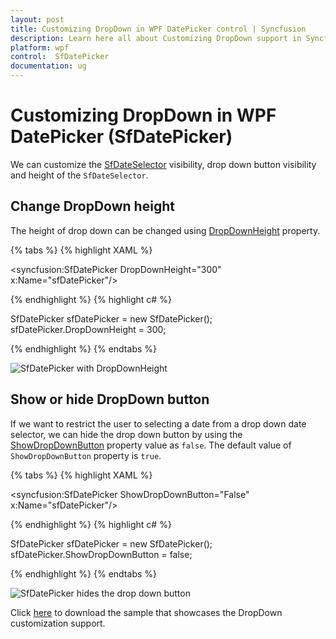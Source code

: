 ```yaml
---
layout: post
title: Customizing DropDown in WPF DatePicker control | Syncfusion
description: Learn here all about Customizing DropDown support in Syncfusion WPF DatePicker (SfDatePicker) control and more.
platform: wpf
control:  SfDatePicker
documentation: ug
---
```


# Customizing DropDown in WPF DatePicker (SfDatePicker)

We can customize the [SfDateSelector](https://help.syncfusion.com/cr/wpf/Syncfusion.Windows.Controls.Input.SfDateSelector.html) visibility, drop down button visibility and height of the `SfDateSelector`.

## Change DropDown height

The height of drop down can be changed using [DropDownHeight](https://help.syncfusion.com/cr/wpf/Syncfusion.Windows.Controls.Input.SfDatePicker.html#Syncfusion_Windows_Controls_Input_SfDatePicker_DropDownHeight) property.

{% tabs %}
{% highlight XAML %}

<syncfusion:SfDatePicker DropDownHeight="300" 
	                     x:Name="sfDatePicker"/>

{% endhighlight %}
{% highlight c# %}

SfDatePicker sfDatePicker = new SfDatePicker();
sfDatePicker.DropDownHeight = 300;

{% endhighlight %}
{% endtabs %}

![SfDatePicker with DropDownHeight](Customizing-DropDown_images/Customizing-DropDown_img2.png)

## Show or hide DropDown button

If we want to restrict the user to selecting a date from a drop down date selector, we can hide the drop down button by using the [ShowDropDownButton](https://help.syncfusion.com/cr/wpf/Syncfusion.Windows.Controls.Input.SfDatePicker.html#Syncfusion_Windows_Controls_Input_SfDatePicker_ShowDropDownButton) property value as `false`. The default value of `ShowDropDownButton` property is `true`.

{% tabs %}
{% highlight XAML %}

<syncfusion:SfDatePicker ShowDropDownButton="False" 
	                     x:Name="sfDatePicker"/>

{% endhighlight %}
{% highlight c# %}

SfDatePicker sfDatePicker = new SfDatePicker();
sfDatePicker.ShowDropDownButton = false;

{% endhighlight %}
{% endtabs %}

![SfDatePicker hides the drop down button](Customizing-DropDown_images/Customizing-DropDown_img3.png)

Click [here](https://github.com/SyncfusionExamples/wpf-date-picker-examples/tree/master/Samples/DateSelectorItem) to download the sample that showcases the DropDown customization support.
